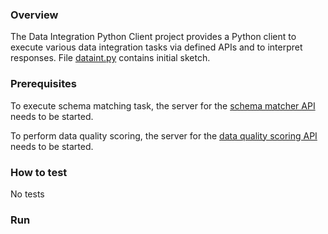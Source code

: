 ### Overview

The Data Integration Python Client project provides a Python client to execute various data integration tasks via defined APIs and to interpret responses.
File [dataint.py](https://github.com/NICTA/data-integration-py/blob/master/docs/dataint.py) contains initial sketch.


### Prerequisites

To execute schema matching task, the server for the [schema matcher API](https://github.com/NICTA/schema-matcher-api) needs to be started.

To perform data quality scoring, the server for the [data quality scoring API](https://github.com/NICTA/data-quality-scoring-api) needs to be started.


### How to test

No tests


### Run

